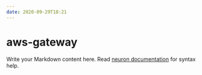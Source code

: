 ```yaml
---
date: 2020-09-29T18:21
---
```


# aws-gateway

Write your Markdown content here. Read [neuron documentation](https://neuron.zettel.page/2011404.html) for syntax help.

